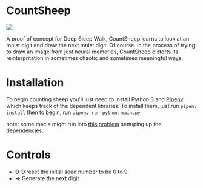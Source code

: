 # CountSheep

![](https://thumbs.gfycat.com/RashMadeupAlpineroadguidetigerbeetle-size_restricted.gif)

A proof of concept for Deep Sleep Walk, CountSheep learns to look at an mnist digit and draw the next mnist digit.  Of course, in the process of trying to draw an image from just neural memories, CountSheep distorts its reinterpritation in sometimes chaotic and sometimes meaningful ways.

# Installation
To begin counting sheep you'll just need to install Python 3 and [Pipenv](https://github.com/kennethreitz/pipenv) which keeps track of the dependent libraries.  To install them, just run
`pipenv install`
then to begin, run
`pipenv run python main.py`

note: some mac's might run into [this problem](https://stackoverflow.com/questions/21784641/installation-issue-with-matplotlib-python) settuping up the dependencies.

# Controls

* **0-9** reset the initial seed number to be 0 to 9
* **->** Generate the next digit
